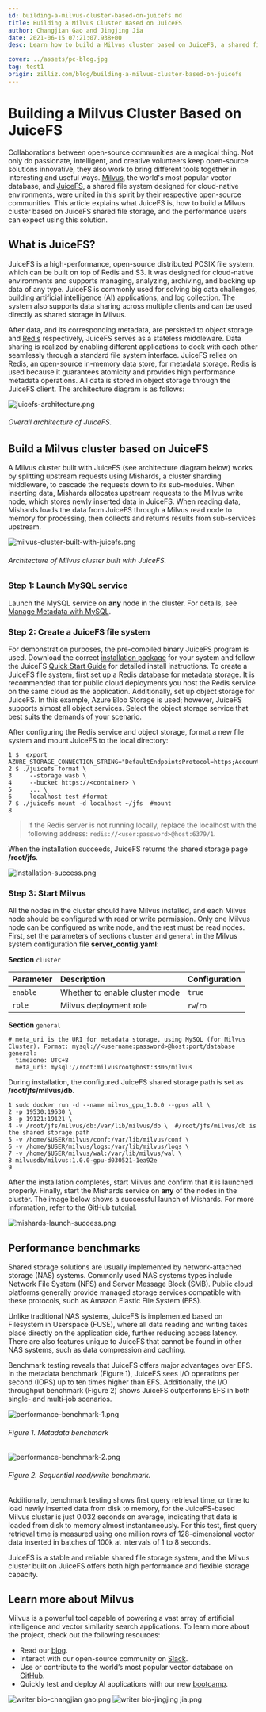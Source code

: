 ```yaml
---
id: building-a-milvus-cluster-based-on-juicefs.md
title: Building a Milvus Cluster Based on JuiceFS
author: Changjian Gao and Jingjing Jia
date: 2021-06-15 07:21:07.938+00
desc: Learn how to build a Milvus cluster based on JuiceFS, a shared file system designed for cloud-native environments.

cover: ../assets/pc-blog.jpg
tag: test1
origin: zilliz.com/blog/building-a-milvus-cluster-based-on-juicefs
---
```


# Building a Milvus Cluster Based on JuiceFS

Collaborations between open-source communities are a magical thing. Not only do passionate, intelligent, and creative volunteers keep open-source solutions innovative, they also work to bring different tools together in interesting and useful ways. [Milvus](https://milvus.io/), the world's most popular vector database, and [JuiceFS](https://github.com/juicedata/juicefs), a shared file system designed for cloud-native environments, were united in this spirit by their respective open-source communities. This article explains what JuiceFS is, how to build a Milvus cluster based on JuiceFS shared file storage, and the performance users can expect using this solution.

## **What is JuiceFS?**

JuiceFS is a high-performance, open-source distributed POSIX file system, which can be built on top of Redis and S3. It was designed for cloud-native environments and supports managing, analyzing, archiving, and backing up data of any type. JuiceFS is commonly used for solving big data challenges, building artificial intelligence (AI) applications, and log collection. The system also supports data sharing across multiple clients and can be used directly as shared storage in Milvus.

After data, and its corresponding metadata, are persisted to object storage and [Redis](https://redis.io/) respectively, JuiceFS serves as a stateless middleware. Data sharing is realized by enabling different applications to dock with each other seamlessly through a standard file system interface. JuiceFS relies on Redis, an open-source in-memory data store, for metadata storage. Redis is used because it guarantees atomicity and provides high performance metadata operations. All data is stored in object storage through the JuiceFS client. The architecture diagram is as follows:

![juicefs-architecture.png](https://zilliz-cms.s3.us-west-2.amazonaws.com/juicefs_architecture_2023b37a4e.png)

###### _Overall architecture of JuiceFS._

## **Build a Milvus cluster based on JuiceFS**

A Milvus cluster built with JuiceFS (see architecture diagram below) works by splitting upstream requests using Mishards, a cluster sharding middleware, to cascade the requests down to its sub-modules. When inserting data, Mishards allocates upstream requests to the Milvus write node, which stores newly inserted data in JuiceFS. When reading data, Mishards loads the data from JuiceFS through a Milvus read node to memory for processing, then collects and returns results from sub-services upstream.

![milvus-cluster-built-with-juicefs.png](https://zilliz-cms.s3.us-west-2.amazonaws.com/milvus_cluster_built_with_juicefs_3a43cd262c.png)

###### _Architecture of Milvus cluster built with JuiceFS._

### **Step 1: Launch MySQL service**

Launch the MySQL service on **any** node in the cluster. For details, see [Manage Metadata with MySQL](https://milvus.io/docs/v1.1.0/data_manage.md).

### **Step 2: Create a JuiceFS file system**

For demonstration purposes, the pre-compiled binary JuiceFS program is used. Download the correct [installation package](https://github.com/juicedata/juicefs/releases) for your system and follow the JuiceFS [Quick Start Guide](https://github.com/juicedata/juicefs/blob/main/docs/en/quick_start_guide.md) for detailed install instructions. To create a JuiceFS file system, first set up a Redis database for metadata storage. It is recommended that for public cloud deployments you host the Redis service on the same cloud as the application. Additionally, set up object storage for JuiceFS. In this example, Azure Blob Storage is used; however, JuiceFS supports almost all object services. Select the object storage service that best suits the demands of your scenario.

After configuring the Redis service and object storage, format a new file system and mount JuiceFS to the local directory:

```
1 $  export AZURE_STORAGE_CONNECTION_STRING="DefaultEndpointsProtocol=https;AccountName=XXX;AccountKey=XXX;EndpointSuffix=core.windows.net"
2 $ ./juicefs format \
3     --storage wasb \
4     --bucket https://<container> \
5     ... \
6     localhost test #format
7 $ ./juicefs mount -d localhost ~/jfs  #mount
8
```

> If the Redis server is not running locally, replace the localhost with the following address: `redis://<user:password>@host:6379/1`.

When the installation succeeds, JuiceFS returns the shared storage page **/root/jfs**.

![installation-success.png](https://zilliz-cms.s3.us-west-2.amazonaws.com/installation_success_9d05279ecd.png)

### **Step 3: Start Milvus**

All the nodes in the cluster should have Milvus installed, and each Milvus node should be configured with read or write permission. Only one Milvus node can be configured as write node, and the rest must be read nodes. First, set the parameters of sections `cluster` and `general` in the Milvus system configuration file **server_config.yaml**:

**Section** `cluster`

| **Parameter** | **Description**                | **Configuration** |
| :------------ | :----------------------------- | :---------------- |
| `enable`      | Whether to enable cluster mode | `true`            |
| `role`        | Milvus deployment role         | `rw`/`ro`         |

**Section** `general`

```
# meta_uri is the URI for metadata storage, using MySQL (for Milvus Cluster). Format: mysql://<username:password>@host:port/database
general:
  timezone: UTC+8
  meta_uri: mysql://root:milvusroot@host:3306/milvus
```

During installation, the configured JuiceFS shared storage path is set as **/root/jfs/milvus/db**.

```
1 sudo docker run -d --name milvus_gpu_1.0.0 --gpus all \
2 -p 19530:19530 \
3 -p 19121:19121 \
4 -v /root/jfs/milvus/db:/var/lib/milvus/db \  #/root/jfs/milvus/db is the shared storage path
5 -v /home/$USER/milvus/conf:/var/lib/milvus/conf \
6 -v /home/$USER/milvus/logs:/var/lib/milvus/logs \
7 -v /home/$USER/milvus/wal:/var/lib/milvus/wal \
8 milvusdb/milvus:1.0.0-gpu-d030521-1ea92e
9
```

After the installation completes, start Milvus and confirm that it is launched properly.
Finally, start the Mishards service on **any** of the nodes in the cluster. The image below shows a successful launch of Mishards. For more information, refer to the GitHub [tutorial](https://github.com/milvus-io/bootcamp/tree/new-bootcamp/deployments/juicefs).

![mishards-launch-success.png](https://zilliz-cms.s3.us-west-2.amazonaws.com/mishards_launch_success_921695d3a8.png)

## **Performance benchmarks**

Shared storage solutions are usually implemented by network-attached storage (NAS) systems. Commonly used NAS systems types include Network File System (NFS) and Server Message Block (SMB). Public cloud platforms generally provide managed storage services compatible with these protocols, such as Amazon Elastic File System (EFS).

Unlike traditional NAS systems, JuiceFS is implemented based on Filesystem in Userspace (FUSE), where all data reading and writing takes place directly on the application side, further reducing access latency. There are also features unique to JuiceFS that cannot be found in other NAS systems, such as data compression and caching.

Benchmark testing reveals that JuiceFS offers major advantages over EFS. In the metadata benchmark (Figure 1), JuiceFS sees I/O operations per second (IOPS) up to ten times higher than EFS. Additionally, the I/O throughput benchmark (Figure 2) shows JuiceFS outperforms EFS in both single- and multi-job scenarios.

![performance-benchmark-1.png](https://zilliz-cms.s3.us-west-2.amazonaws.com/performance_benchmark_1_b7fcbb4439.png)

###### _Figure 1. Metadata benchmark_

![performance-benchmark-2.png](https://zilliz-cms.s3.us-west-2.amazonaws.com/performance_benchmark_2_e311098123.png)

###### _Figure 2. Sequential read/write benchmark._

Additionally, benchmark testing shows first query retrieval time, or time to load newly inserted data from disk to memory, for the JuiceFS-based Milvus cluster is just 0.032 seconds on average, indicating that data is loaded from disk to memory almost instantaneously. For this test, first query retrieval time is measured using one million rows of 128-dimensional vector data inserted in batches of 100k at intervals of 1 to 8 seconds.

JuiceFS is a stable and reliable shared file storage system, and the Milvus cluster built on JuiceFS offers both high performance and flexible storage capacity.

## **Learn more about Milvus**

Milvus is a powerful tool capable of powering a vast array of artificial intelligence and vector similarity search applications. To learn more about the project, check out the following resources:

- Read our [blog](https://zilliz.com/blog).
- Interact with our open-source community on [Slack](https://join.slack.com/t/milvusio/shared_invite/zt-e0u4qu3k-bI2GDNys3ZqX1YCJ9OM~GQ).
- Use or contribute to the world’s most popular vector database on [GitHub](https://github.com/milvus-io/milvus/).
- Quickly test and deploy AI applications with our new [bootcamp](https://github.com/milvus-io/bootcamp).

![writer bio-changjian gao.png](https://zilliz-cms.s3.us-west-2.amazonaws.com/writer_bio_changjian_gao_68018f7716.png)
![writer bio-jingjing jia.png](https://zilliz-cms.s3.us-west-2.amazonaws.com/writer_bio_jingjing_jia_a85d1c2e3b.png)

